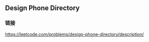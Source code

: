 ## Design Phone Directory  
### 链接  
https://leetcode.com/problems/design-phone-directory/description/